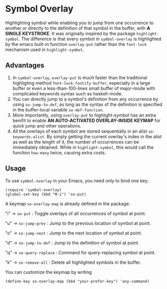 # Symbol Overlay

Highlighting symbol while enabling you to jump from one occurrence to another or directly to the definition of that symbol in the buffer, with **A SINGLE KEYSTROKE**. It was originally inspired by the package `highlight-symbol`. The difference is that every symbol in `symbol-overlay` is highlighted by the emacs built-in function `overlay-put` rather than the `font-lock` mechanism used in `highlight-symbol`.

Advantages
---
1. In `symbol-overlay`, `overlay-put` is much faster than the traditional highligting method `font-lock-fontify-buffer`, especially in a large buffer or even a less-than-100-lines small buffer of major-mode with complicated keywords syntax such as haskell-mode.
2. You can directly jump to a symbol's definition from any occurrence by using `so-jump-to-def`, as long as the syntax of the definition is specified in the buffer-local variable `so-def-function`.
3. More importantly, using `overlay-put` to highlight-symbol has an extra benifit to enable **AN AUTO-ACTIVATED OVERLAY-INSIDE KEYMAP** for quick jump and other operations.
4. All the overlays of each symbol are stored sequentially in an alist `so-keywords-alist`. By simply getting the current overlay's index in the alist as well as the length of it, the number of occurrences can be immediately obtained. While in `highlight-symbol`, this would call the function `how-many` twice, causing extra costs.

Usage
---
To use `symbol-overlay` in your Emacs, you need only to bind one key:

    (require 'symbol-overlay)
	(global-set-key (kbd "M-i") 'so-put)

A keymap `so-overlay-map` is already defined in the package:

"i" -> `so-put` : Toggle overlays of all occurrences of symbol at point.

"u" -> `so-jump-prev` : Jump to the previous location of symbol at point.

"o" -> `so-jump-next` : Jump to the next location of symbol at point.

"d" -> `so-jump-to-def` : Jump to the definition of symbol at point.

"q" -> `so-query-replace` : Command for query-replacing symbol at point.

"k" -> `so-remove-all` : Delete all highlighted symbols in the buffer.

You can customize the keymap by writing

    (define-key so-overlay-map (kbd "your-prefer-key") 'any-command)
